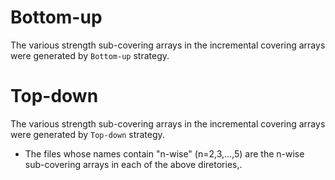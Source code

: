 # Bottom-up
The various strength sub-covering arrays in the incremental covering arrays were generated by `Bottom-up` strategy.

# Top-down
The various strength sub-covering arrays in the incremental covering arrays were generated by `Top-down` strategy.

* The files whose names contain "n-wise" (n=2,3,...,5) are the n-wise sub-covering arrays in each of the above diretories,.
